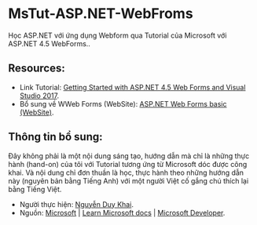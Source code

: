# MsTut-ASP.NET-WebFroms
Học ASP.NET với ứng dụng Webform qua Tutorial của Microsoft với ASP.NET 4.5 WebForms..

## Resources:
- Link Tutorial: [Getting Started with ASP.NET 4.5 Web Forms and Visual Studio 2017](https://learn.microsoft.com/en-us/aspnet/web-forms/overview/getting-started/getting-started-with-aspnet-45-web-forms/introduction-and-overview).
- Bổ sung về WWeb Forms (WebSite): [ASP.NET Web Forms basic (WebSite)](https://learn.microsoft.com/en-us/aspnet/web-forms/).

## Thông tin bổ sung:
Đây không phải là một nội dung sáng tạo, hướng dẫn mà chỉ là những thực hành (hand-on) của tôi với Tutorial tương ứng từ Microsoft dóc được công khai. Và nội dung chỉ đơn thuần là học, thực hành theo những hướng dẫn này (nguyên bản bằng Tiếng Anh) với một người Việt cố gắng chú thích lại bằng Tiếng Việt.
- Người thực hiện: [Nguyễn Duy Khai](https://github.com/itKhaiNDdotDev).
- Nguồn: [Microsoft](https://www.microsoft.com/vi-vn/) | [Learn Microsoft docs](https://learn.microsoft.com/en-us/docs/) | [Microsoft Developer](https://developer.microsoft.com/en-us/).
